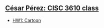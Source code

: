 
## [César Pérez: CISC 3610 class](https://cesarignacio.github.io/Porfolio/)

- [HW1: Cartoon](https://cesarignacio.github.io/canvashtml/)
